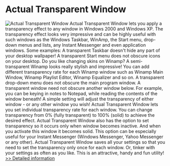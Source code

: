 # Actual Transparent Window
![Actual Transparent Window](https://mycommerce.akamaized.net/api/pimages/P163722/BIG/163722.GIF)
Actual Transparent Window lets you apply a transparency effect to any window in Windows 2000 and Windows XP. The transparency effect looks very impressive and can be highly useful with such windows as the Windows Taskbar, WinAmp, the Start menu, drop-down menus and lists, any Instant Messenger and even application windows. Some examples:
A transparent Taskbar doesn't hide any part of your desktop wallpaper!
A transparent Start menu does not obscure icons on your desktop.
Do you like changing skins on Winamp? A semi-transparent Winamp looks really stylish and impressive! You can add different transparency rate for each Winamp window such as Winamp Main Window, Winamp Playlist Editor, Winamp Equalizer and so on.
A transparent drop-down menu does not obscure the main program window.
A transparent window need not obscure another window below. For example, you can be keying in notes to Notepad, while reading the contents of the window beneath! A simple setting will adjust the transparency of either window - or any other window you wish!
Actual Transparent Window lets you set individual transparency rate for each window. You can change transparency from 0% (fully transparent) to 100% (solid) to achieve the desired effect.
Actual Transparent Window also has the option to set transparency so it occurs only when window becomes inactive. And when you activate this window it becomes solid. This option can be especially useful for your Instant Messenger (Windows Messenger, Yahoo Messenger or any other).
Actual Transparent Window saves all your settings so that you need to set the transparency only once for each window. Or, tinker with your settings as often as you like. This is an attractive, handy and fun utility!
[>> Detailed information](https://secure.shareit.com/shareit/product.html?productid=163722&affiliateid=200057808)